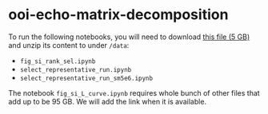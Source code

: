 # ooi-echo-matrix-decomposition

To run the following notebooks, you will need to download 
[this file (5 GB)](https://drive.google.com/file/d/1n2vvBa4TVMqbcv2uXFZDclXjtgkncrDE/view?usp=sharing)
and unzip its content to under `/data`:
- `fig_si_rank_sel.ipynb`
- `select_representative_run.ipynb`
- `select_representative_run_sm5e6.ipynb`

The notebook `fig_si_L_curve.ipynb` requires whole bunch of other files
that add up to be 95 GB. We will add the link when it is available.
